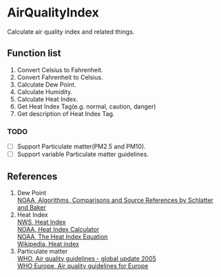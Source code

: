 # AirQualityIndex

Calculate air quality index and related things.

## Function list
1. Convert Celsius to Fahrenheit.
1. Convert Fahrenheit to Celsius.
1. Calculate Dew Point.
1. Calculate Humidity.
1. Calculate Heat Index.
1. Get Heat Index Tag(e.g. normal, caution, danger)
1. Get description of Heat Index Tag.

### TODO
- [ ] Support Particulate matter(PM2.5 and PM10).
- [ ] Support variable Particulate matter guidelines.

## References
1. Dew Point  
[NOAA, Algorithms, Comparisons and Source References by Schlatter and Baker][f048fd25]
1. Heat Index  
[NWS, Heat Index][0b291e10]  
[NOAA, Heat Index Calculator][8ff28501]  
[NOAA, The Heat Index Equation][21cb857b]  
[Wikipedia, Heat index][d92ace56]  
1. Particulate matter  
[WHO, Air quality guidelines - global update 2005][3207675e]  
[WHO Europe, Air quality guidelines for Europe][24eb7e69]

[f048fd25]: http://wahiduddin.net/calc/density_algorithms.htm "Algorithms, Comparisons and Source References by Schlatter and Baker"
[0b291e10]: https://www.weather.gov/safety/heat-index "NWS, Heat Index"
[8ff28501]: http://www.wpc.ncep.noaa.gov/html/heatindex.shtml "NOAA, Heat Index Calculator"
[21cb857b]: http://www.wpc.ncep.noaa.gov/html/heatindex_equation.shtml "NOAA, The Heat Index Equation"
[d92ace56]: https://en.wikipedia.org/wiki/Heat_index "Wikipedia, Heat index"
[3207675e]: http://www.who.int/phe/health_topics/outdoorair/outdoorair_aqg "Air quality guidelines - global update 2005"
[24eb7e69]: http://www.euro.who.int/en/health-topics/environment-and-health/air-quality/publications/pre2009/air-quality-guidelines-for-europe "Air quality guidelines for Europe"
